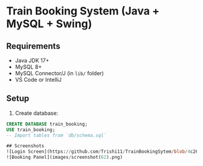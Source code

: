# Train Booking System (Java + MySQL + Swing)

## Requirements
- Java JDK 17+
- MySQL 8+
- MySQL Connector/J (in `lib/` folder)
- VS Code or IntelliJ

## Setup
1. Create database:
```sql
CREATE DATABASE train_booking;
USE train_booking;
-- Import tables from `db/schema.sql`

## Screenshots
![Login Screen](https://github.com/Trishi11/TrainBookingSytem/blob/4c26f14413511b8c6503299463101119aa36575e/images/Screenshot%20(61).png)
![Booking Panel](images/screenshot(62).png)
